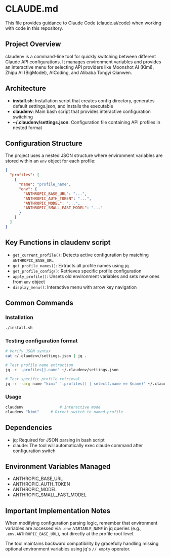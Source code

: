 # CLAUDE.md

This file provides guidance to Claude Code (claude.ai/code) when working with code in this repository.

## Project Overview

claudenv is a command-line tool for quickly switching between different Claude API configurations. It manages environment variables and provides an interactive menu for selecting API providers like Moonshot AI (Kimi), Zhipu AI (BigModel), AICoding, and Alibaba Tongyi Qianwen.

## Architecture

- **install.sh**: Installation script that creates config directory, generates default settings.json, and installs the executable
- **claudenv**: Main bash script that provides interactive configuration switching
- **~/.claudenv/settings.json**: Configuration file containing API profiles in nested format

## Configuration Structure

The project uses a nested JSON structure where environment variables are stored within an `env` object for each profile:

```json
{
  "profiles": [
    {
      "name": "profile_name",
      "env": {
        "ANTHROPIC_BASE_URL": "...",
        "ANTHROPIC_AUTH_TOKEN": "...",
        "ANTHROPIC_MODEL": "...",
        "ANTHROPIC_SMALL_FAST_MODEL": "..."
      }
    }
  ]
}
```

## Key Functions in claudenv script

- `get_current_profile()`: Detects active configuration by matching `ANTHROPIC_BASE_URL`
- `get_profile_names()`: Extracts all profile names using jq
- `get_profile_config()`: Retrieves specific profile configuration
- `apply_profile()`: Unsets old environment variables and sets new ones from `env` object
- `display_menu()`: Interactive menu with arrow key navigation

## Common Commands

### Installation
```bash
./install.sh
```

### Testing configuration format
```bash
# Verify JSON syntax
cat ~/.claudenv/settings.json | jq .

# Test profile name extraction
jq -r '.profiles[].name' ~/.claudenv/settings.json

# Test specific profile retrieval
jq -r --arg name "kimi" '.profiles[] | select(.name == $name)' ~/.claudenv/settings.json
```

### Usage
```bash
claudenv                # Interactive mode
claudenv "kimi"     # Direct switch to named profile
```

## Dependencies

- jq: Required for JSON parsing in bash script
- claude: The tool will automatically exec claude command after configuration switch

## Environment Variables Managed

- ANTHROPIC_BASE_URL
- ANTHROPIC_AUTH_TOKEN
- ANTHROPIC_MODEL
- ANTHROPIC_SMALL_FAST_MODEL

## Important Implementation Notes

When modifying configuration parsing logic, remember that environment variables are accessed via `.env.VARIABLE_NAME` in jq queries (e.g., `.env.ANTHROPIC_BASE_URL`), not directly at the profile root level.

The tool maintains backward compatibility by gracefully handling missing optional environment variables using jq's `// empty` operator.